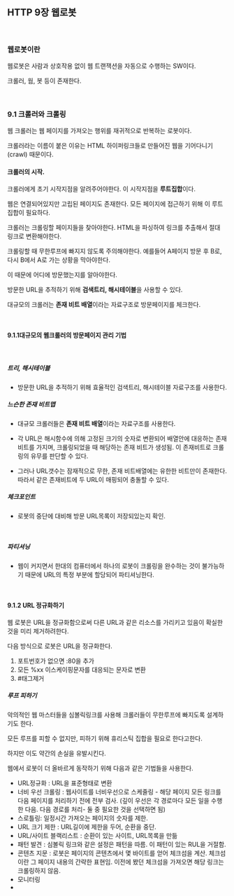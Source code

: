 ## HTTP 9장 웹로봇





<br>

### 웹로봇이란

웹로봇은 사람과 상호작용 없이 웹 트랜잭션을 자동으로 수행하는 SW이다.

크롤러, 웜, 봇 등이 존재한다.

<br>

### 9.1 크롤러와 크롤링

웹 크롤러는 웹 페이지를 가져오는 행위를 재귀적으로 반복하는 로봇이다.

크롤러라는 이름이 붙은 이유는 HTML 하이퍼링크들로 만들어진 웹을 기어다니기(crawl) 때문이다.



#### 크롤러의 시작.

크롤러에게 초기 시작지점을 알려주어야한다. 이 시작지점을 **루트집합**이다.

웹은 연결되어있지만 고립된 페이지도 존재한다. 모든 페이지에 접근하기 위해 이 루트집합이 필요하다.

크롤러는 크롤링할 페이지들을 찾아야한다. HTML을 파싱하여 링크를 추출해서 절대 링크로 변환해야한다.

크롤링할 때 무한루프에 빠지지 않도록 주의해야한다. 예를들어 A페이지 방문 후 B로, 다시 B에서 A로 가는 상황을 막아야한다.

이 때문에 어디에 방문했는지를 알아야한다.

방문한 URL을 추적하기 위해 **검색트리, 해시테이블**을 사용할 수 있다.

대규모의 크롤러는 **존재 비트 배열**이라는 자료구조로 방문페이지를 체크한다.



<br>



#### 9.1.1대규모의 웹크롤러의 방문페이지 관리 기법

<br>

##### 트리, 해시테이블

- 방문한 URL을 추적하기 위해 효율적인 검색트리, 해시테이블 자료구조를 사용한다.

##### 느슨한 존재 비트맵

- 대규모 크롤러들은 **존재 비트 배열**이라는 자료구조를 사용한다.
- 각 URL은 해시함수에 의해 고정된 크기의 숫자로 변환되어 배열안에 대응하는 존재 비트를 가지며, 크롤링되었을 때 해당하는 존재 비트가 생성됨. 이 존재비트로 크롤링의 유무를 판단할 수 있다.

- 그러나 URL갯수는 잠재적으로 무한, 존재 비트배열에는 유한한 비트만이 존재한다. 따라서 같은 존재비트에 두 URL이 매핑되어 충돌할 수 있다.





##### 체크포인트

- 로봇의 중단에 대비해 방문 URL목록이 저장되있는지 확인.

<br>



##### 파티셔닝

- 웹이 커지면서 한대의 컴퓨터에서 하나의 로봇이 크롤링을 완수하는 것이 불가능하기 때문에 URL의 특정 부분에 할당되어 파티셔닝한다.

<br>



#### 9.1.2 URL 정규화하기

웹 로봇은 URL을 정규화함으로써 다른 URL과 같은 리소스를 가리키고 있음이 확실한 것을 미리 제거하려한다.

다음 방식으로 로봇은 URL을 정규화한다.

1. 포트번호가 없으면 :80을 추가
2. 모든 %xx 이스케이핑문자를 대응되는 문자로 변환
3. #태그제거



##### 루프 피하기

악의적인 웹 마스터들을 심볼릭링크를 사용해 크롤러들이 무한루프에 빠지도록 설계하기도 한다.

모든 루프를 피할 수 없지만, 피하기 위해 휴리스틱 집합을 필요로 한다고한다.

하지만 이도 약간의 손실을 유발시킨다.

웹에서 로봇이 더 올바르게 동작하기 위해 다음과 같은 기법들을 사용한다.



- URL정규화 : URL을 표준형태로 변환
- 너비 우선 크롤링 : 웹사이트를 너비우선으로 스케줄링 - 해당 페이지 모든 링크를 다음 페이지를 처리하기 전에 전부 검사. (깊이 우선은 각 경로마다 모든 일을 수행한 다음. 다음 경로를 처리- 둘 중 필요한 것을 선택하면 됨)
- 스로틀링: 일정시간 가져오는 페이지의 숫자를 제한.
- URL 크기 제한 : URL길이에 제한을 두어, 순환을 중단.
- URL/사이트 블랙리스트 : 순환이 있는 사이트, URL목록을 만듦
- 패턴 발견 : 심볼릭 링크와 같은 설정은 패턴을 따름. 이 패턴이 있는 RUL을 거절함.
- 콘텐츠 지문 : 로봇은 페이지의 콘텐츠에서 몇 바이트를 얻어 체크섬을 계산. 체크섬이란 그 페이지 내용의 간략한 표현임. 이전에 봤던 체크섬을 가져오면 해당 링크는 크롤링하지 않음.
- 모니터링
- 